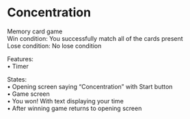 # Concentration</br>
Memory card game
</br>
Win condition: You successfully match all of the cards present</br>
Lose condition: No lose condition</br>

Features: </br>
•	Timer</br>

States:</br>
•	Opening screen saying “Concentration” with Start button</br>
•	Game screen</br>
•	You won! With text displaying your time</br>
•	After winning game returns to opening screen</br>
